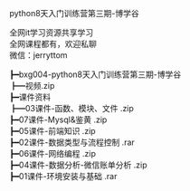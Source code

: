 python8天入门训练营第三期-博学谷

全网it学习资源共享学习<br>全网课程都有，欢迎私聊<br>微信：jerryttom<br>

┣━bxg004-python8天入门训练营第三期-博学谷<br> ┣━视频.zip<br> ┣━课件资料<br> ┣━03课件-函数、模块、文件 .zip<br> ┣━07课件-Mysql&amp;鉴黄 .zip<br> ┣━05课件-前端知识 .zip<br> ┣━02课件-数据类型与流程控制 .rar<br> ┣━06课件-网络编程 .zip<br> ┣━04课件-数据分析-微信账单分析 .zip<br> ┣━01课件-环境安装与基础 .rar